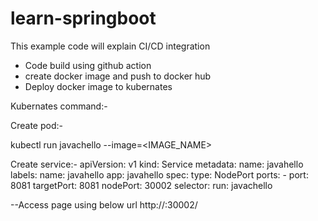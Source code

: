 # learn-springboot

This example code will explain CI/CD integration

- Code build using github action
- create docker image and push to docker hub
- Deploy docker image to kubernates

Kubernates command:-

Create pod:-

kubectl run javachello --image=<IMAGE_NAME>

Create service:-
apiVersion: v1
kind: Service
metadata:
  name: javahello
  labels:
    name: javahello
    app: javahello
spec:
  type: NodePort
  ports:
    - port: 8081
      targetPort: 8081
      nodePort: 30002
  selector:
    run: javachello


--Access page using below url
http://<IP>:30002/
